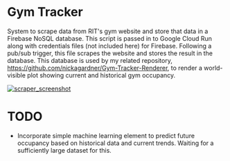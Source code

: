 # Gym Tracker

System to scrape data from RIT's gym website and store that data in a Firebase NoSQL database. This script is passed in to Google Cloud Run along with credentials files (not included here) for Firebase. Following a pub/sub trigger, this file scrapes the website and stores the result in the database. This database is used by my related repository, https://github.com/nickagardner/Gym-Tracker-Renderer, to render a world-visible plot showing current and historical gym occupancy.

[![scraper_screenshot](https://user-images.githubusercontent.com/12617237/198174338-3f5d4ce9-1c23-40d5-a2bc-0656ff8de8b4.png)](https://www.nickgardner.us/gym_tracker.html)

# TODO

- Incorporate simple machine learning element to predict future occupancy based on historical data and current trends. Waiting for a sufficiently large dataset for this.
